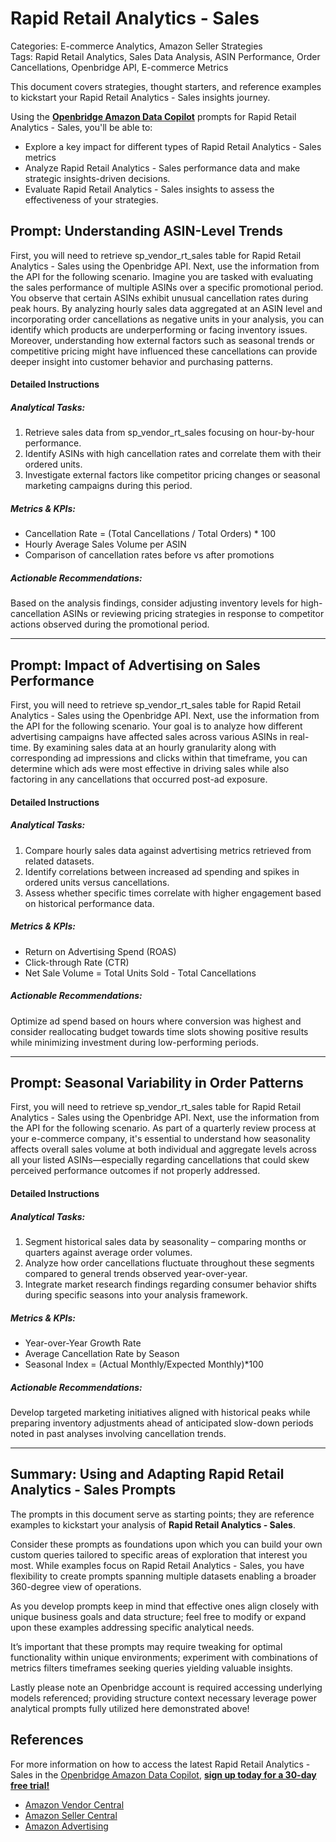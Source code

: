 # Rapid Retail Analytics - Sales

Categories: E-commerce Analytics, Amazon Seller Strategies  
Tags: Rapid Retail Analytics, Sales Data Analysis, ASIN Performance, Order Cancellations, Openbridge API, E-commerce Metrics

This document covers strategies, thought starters, and reference examples to kickstart your Rapid Retail Analytics - Sales insights journey.

Using the <a href="https://chatgpt.com/g/g-Sg4qP7r3v-openbridge-data-copilot" target="_blank"><strong>Openbridge Amazon Data Copilot</strong></a> prompts for Rapid Retail Analytics - Sales, you'll be able to:

- Explore a key impact for different types of Rapid Retail Analytics - Sales metrics
- Analyze Rapid Retail Analytics - Sales performance data and make strategic insights-driven decisions.
- Evaluate Rapid Retail Analytics - Sales insights to assess the effectiveness of your strategies.

## Prompt: Understanding ASIN-Level Trends

First, you will need to retrieve sp_vendor_rt_sales table for Rapid Retail Analytics - Sales using the Openbridge API. Next, use the information from the API for the following scenario. Imagine you are tasked with evaluating the sales performance of multiple ASINs over a specific promotional period. You observe that certain ASINs exhibit unusual cancellation rates during peak hours. By analyzing hourly sales data aggregated at an ASIN level and incorporating order cancellations as negative units in your analysis, you can identify which products are underperforming or facing inventory issues. Moreover, understanding how external factors such as seasonal trends or competitive pricing might have influenced these cancellations can provide deeper insight into customer behavior and purchasing patterns.

#### Detailed Instructions 

##### Analytical Tasks:
1. Retrieve sales data from sp_vendor_rt_sales focusing on hour-by-hour performance.
2. Identify ASINs with high cancellation rates and correlate them with their ordered units.
3. Investigate external factors like competitor pricing changes or seasonal marketing campaigns during this period.

##### Metrics & KPIs:
- Cancellation Rate = (Total Cancellations / Total Orders) * 100
- Hourly Average Sales Volume per ASIN
- Comparison of cancellation rates before vs after promotions

##### Actionable Recommendations:
Based on the analysis findings, consider adjusting inventory levels for high-cancellation ASINs or reviewing pricing strategies in response to competitor actions observed during the promotional period.

---

## Prompt: Impact of Advertising on Sales Performance

First, you will need to retrieve sp_vendor_rt_sales table for Rapid Retail Analytics - Sales using the Openbridge API. Next, use the information from the API for the following scenario. Your goal is to analyze how different advertising campaigns have affected sales across various ASINs in real-time. By examining sales data at an hourly granularity along with corresponding ad impressions and clicks within that timeframe, you can determine which ads were most effective in driving sales while also factoring in any cancellations that occurred post-ad exposure.

#### Detailed Instructions 

##### Analytical Tasks:
1. Compare hourly sales data against advertising metrics retrieved from related datasets.
2. Identify correlations between increased ad spending and spikes in ordered units versus cancellations.
3. Assess whether specific times correlate with higher engagement based on historical performance data.

##### Metrics & KPIs:
- Return on Advertising Spend (ROAS)
- Click-through Rate (CTR)
- Net Sale Volume = Total Units Sold - Total Cancellations 

##### Actionable Recommendations:
Optimize ad spend based on hours where conversion was highest and consider reallocating budget towards time slots showing positive results while minimizing investment during low-performing periods.

---

## Prompt: Seasonal Variability in Order Patterns

First, you will need to retrieve sp_vendor_rt_sales table for Rapid Retail Analytics - Sales using the Openbridge API. Next, use the information from the API for the following scenario. As part of a quarterly review process at your e-commerce company, it's essential to understand how seasonality affects overall sales volume at both individual and aggregate levels across all your listed ASINs—especially regarding cancellations that could skew perceived performance outcomes if not properly addressed.

#### Detailed Instructions 

##### Analytical Tasks:
1. Segment historical sales data by seasonality – comparing months or quarters against average order volumes.
2. Analyze how order cancellations fluctuate throughout these segments compared to general trends observed year-over-year.
3. Integrate market research findings regarding consumer behavior shifts during specific seasons into your analysis framework.

##### Metrics & KPIs:
- Year-over-Year Growth Rate
- Average Cancellation Rate by Season
- Seasonal Index = (Actual Monthly/Expected Monthly)*100

##### Actionable Recommendations:
Develop targeted marketing initiatives aligned with historical peaks while preparing inventory adjustments ahead of anticipated slow-down periods noted in past analyses involving cancellation trends.

---

## Summary: Using and Adapting Rapid Retail Analytics - Sales Prompts  
The prompts in this document serve as starting points; they are reference examples to kickstart your analysis of **Rapid Retail Analytics - Sales**.

Consider these prompts as foundations upon which you can build your own custom queries tailored to specific areas of exploration that interest you most. While examples focus on Rapid Retail Analytics - Sales, you have flexibility to create prompts spanning multiple datasets enabling a broader 360-degree view of operations.

As you develop prompts keep in mind that effective ones align closely with unique business goals and data structure; feel free to modify or expand upon these examples addressing specific analytical needs.

It’s important that these prompts may require tweaking for optimal functionality within unique environments; experiment with combinations of metrics filters timeframes seeking queries yielding valuable insights.

Lastly please note an Openbridge account is required accessing underlying models referenced; providing structure context necessary leverage power analytical prompts fully utilized here demonstrated above!

## References   
For more information on how to access the latest Rapid Retail Analytics - Sales in the <a href="https://chatgpt.com/g/g-Sg4qP7r3v-openbridge-data-copilot" target="_blank">Openbridge Amazon Data Copilot</a>, <a href="https://openbridge.com" target="_blank"><strong>sign up today for a 30-day free trial!</strong></a>

<ul>
<li><a href="https://www.openbridge.com/amazon-vendor-central/" target="_blank">Amazon Vendor Central</a></li>
<li><a href="https://www.openbridge.com/amazon-selling-partner/" target="_blank">Amazon Seller Central</a></li>
<li><a href="https://www.openbridge.com/amazon-advertising/" target="_blank">Amazon Advertising</a></li>
</ul>